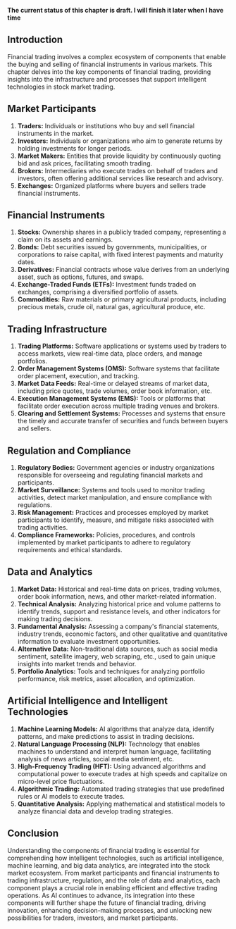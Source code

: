 **The current status of this chapter is draft. I will finish it later when I have time**

Introduction
------------

Financial trading involves a complex ecosystem of components that enable the buying and selling of financial instruments in various markets. This chapter delves into the key components of financial trading, providing insights into the infrastructure and processes that support intelligent technologies in stock market trading.

Market Participants
-------------------

1. **Traders:** Individuals or institutions who buy and sell financial instruments in the market.
2. **Investors:** Individuals or organizations who aim to generate returns by holding investments for longer periods.
3. **Market Makers:** Entities that provide liquidity by continuously quoting bid and ask prices, facilitating smooth trading.
4. **Brokers:** Intermediaries who execute trades on behalf of traders and investors, often offering additional services like research and advisory.
5. **Exchanges:** Organized platforms where buyers and sellers trade financial instruments.

Financial Instruments
---------------------

1. **Stocks:** Ownership shares in a publicly traded company, representing a claim on its assets and earnings.
2. **Bonds:** Debt securities issued by governments, municipalities, or corporations to raise capital, with fixed interest payments and maturity dates.
3. **Derivatives:** Financial contracts whose value derives from an underlying asset, such as options, futures, and swaps.
4. **Exchange-Traded Funds (ETFs):** Investment funds traded on exchanges, comprising a diversified portfolio of assets.
5. **Commodities:** Raw materials or primary agricultural products, including precious metals, crude oil, natural gas, agricultural produce, etc.

Trading Infrastructure
----------------------

1. **Trading Platforms:** Software applications or systems used by traders to access markets, view real-time data, place orders, and manage portfolios.
2. **Order Management Systems (OMS):** Software systems that facilitate order placement, execution, and tracking.
3. **Market Data Feeds:** Real-time or delayed streams of market data, including price quotes, trade volumes, order book information, etc.
4. **Execution Management Systems (EMS):** Tools or platforms that facilitate order execution across multiple trading venues and brokers.
5. **Clearing and Settlement Systems:** Processes and systems that ensure the timely and accurate transfer of securities and funds between buyers and sellers.

Regulation and Compliance
-------------------------

1. **Regulatory Bodies:** Government agencies or industry organizations responsible for overseeing and regulating financial markets and participants.
2. **Market Surveillance:** Systems and tools used to monitor trading activities, detect market manipulation, and ensure compliance with regulations.
3. **Risk Management:** Practices and processes employed by market participants to identify, measure, and mitigate risks associated with trading activities.
4. **Compliance Frameworks:** Policies, procedures, and controls implemented by market participants to adhere to regulatory requirements and ethical standards.

Data and Analytics
------------------

1. **Market Data:** Historical and real-time data on prices, trading volumes, order book information, news, and other market-related information.
2. **Technical Analysis:** Analyzing historical price and volume patterns to identify trends, support and resistance levels, and other indicators for making trading decisions.
3. **Fundamental Analysis:** Assessing a company's financial statements, industry trends, economic factors, and other qualitative and quantitative information to evaluate investment opportunities.
4. **Alternative Data:** Non-traditional data sources, such as social media sentiment, satellite imagery, web scraping, etc., used to gain unique insights into market trends and behavior.
5. **Portfolio Analytics:** Tools and techniques for analyzing portfolio performance, risk metrics, asset allocation, and optimization.

Artificial Intelligence and Intelligent Technologies
----------------------------------------------------

1. **Machine Learning Models:** AI algorithms that analyze data, identify patterns, and make predictions to assist in trading decisions.
2. **Natural Language Processing (NLP):** Technology that enables machines to understand and interpret human language, facilitating analysis of news articles, social media sentiment, etc.
3. **High-Frequency Trading (HFT):** Using advanced algorithms and computational power to execute trades at high speeds and capitalize on micro-level price fluctuations.
4. **Algorithmic Trading:** Automated trading strategies that use predefined rules or AI models to execute trades.
5. **Quantitative Analysis:** Applying mathematical and statistical models to analyze financial data and develop trading strategies.

Conclusion
----------

Understanding the components of financial trading is essential for comprehending how intelligent technologies, such as artificial intelligence, machine learning, and big data analytics, are integrated into the stock market ecosystem. From market participants and financial instruments to trading infrastructure, regulation, and the role of data and analytics, each component plays a crucial role in enabling efficient and effective trading operations. As AI continues to advance, its integration into these components will further shape the future of financial trading, driving innovation, enhancing decision-making processes, and unlocking new possibilities for traders, investors, and market participants.
